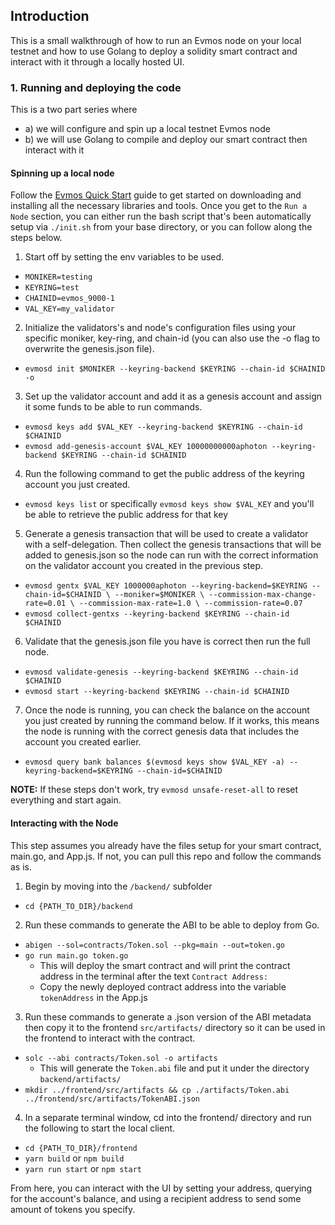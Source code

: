 ## Introduction
This is a small walkthrough of how to run an Evmos node on your local testnet and how to use Golang to deploy a solidity smart contract and interact with it through a locally hosted UI.

### 1. Running and deploying the code
This is a two part series where 
* a) we will configure and spin up a local testnet Evmos node 
* b) we will use Golang to compile and deploy our smart contract then interact with it

#### Spinning up a local node
Follow the [Evmos Quick Start](https://evmos.dev/quickstart/) guide to get started on downloading and installing all the necessary libraries and tools. Once you get to the `Run a Node` section, you can either run the bash script that's been automatically setup via `./init.sh` from your base directory, or you can follow along the steps below.

1. Start off by setting the env variables to be used.
* `MONIKER=testing`
* `KEYRING=test`
* `CHAINID=evmos_9000-1`
* `VAL_KEY=my_validator`

2. Initialize the validators's and node's configuration files using your specific moniker, key-ring, and chain-id (you can also use the -o flag to overwrite the genesis.json file).
* `evmosd init $MONIKER --keyring-backend $KEYRING --chain-id $CHAINID -o`

3. Set up the validator account and add it as a genesis account and assign it some funds to be able to run commands.
* `evmosd keys add $VAL_KEY --keyring-backend $KEYRING --chain-id $CHAINID`
* `evmosd add-genesis-account $VAL_KEY 10000000000aphoton --keyring-backend $KEYRING --chain-id $CHAINID`

4. Run the following command to get the public address of the keyring account you just created.
* `evmosd keys list` or specifically `evmosd keys show $VAL_KEY` and you'll be able to retrieve the public address for that key 

5. Generate a genesis transaction that will be used to create a validator with a self-delegation. Then collect the genesis transactions that will be added to genesis.json so the node can run with the correct information on the validator account you created in the previous step.
* `evmosd gentx $VAL_KEY 1000000aphoton --keyring-backend=$KEYRING --chain-id=$CHAINID \
--moniker=$MONIKER \
--commission-max-change-rate=0.01 \
--commission-max-rate=1.0 \
--commission-rate=0.07`
* `evmosd collect-gentxs --keyring-backend $KEYRING --chain-id $CHAINID`

6. Validate that the genesis.json file you have is correct then run the full node.
* `evmosd validate-genesis --keyring-backend $KEYRING --chain-id $CHAINID`
* `evmosd start --keyring-backend $KEYRING --chain-id $CHAINID`

7. Once the node is running, you can check the balance on the account you just created by running the command below. If it works, this means the node is running with the correct genesis data that includes the account you created earlier.
* `evmosd query bank balances $(evmosd keys show $VAL_KEY -a) --keyring-backend=$KEYRING --chain-id=$CHAINID`

**NOTE:**
If these steps don't work, try `evmosd unsafe-reset-all` to reset everything and start again.


#### Interacting with the Node
This step assumes you already have the files setup for your smart contract, main.go, and App.js. If not, you can pull this repo and follow the commands as is.

1. Begin by moving into the `/backend/` subfolder
* `cd {PATH_TO_DIR}/backend`

2. Run these commands to generate the ABI to be able to deploy from Go.
* `abigen --sol=contracts/Token.sol --pkg=main --out=token.go`
* `go run main.go token.go`
  * This will deploy the smart contract and will print the contract address in the terminal after the text `Contract Address:`
  * Copy the newly deployed contract address into the variable `tokenAddress` in the App.js

3. Run these commands to generate a .json version of the ABI metadata then copy it to the frontend `src/artifacts/` directory so it can be used in the frontend to interact with the contract.
* `solc --abi contracts/Token.sol -o artifacts`
  * This will generate the `Token.abi` file and put it under the directory `backend/artifacts/`
* `mkdir ../frontend/src/artifacts && cp ./artifacts/Token.abi ../frontend/src/artifacts/TokenABI.json`

4. In a separate terminal window, cd into the frontend/ directory and run the following to start the local client.
* `cd {PATH_TO_DIR}/frontend`
* `yarn build` or `npm build`
* `yarn run start` or `npm start`

From here, you can interact with the UI by setting your address, querying for the account's balance, and using a recipient address to send some amount of tokens you specify.